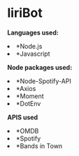 # liriBot

<strong>Languages used:</strong>

<li>*Node.js
  
<li>*Javascript


<strong>Node packages used: </strong>

<li>*Node-Spotify-API 

<li>*Axios 

<li>*Moment 

<li>*DotEnv

<strong>APIS used</strong>

<li>*OMDB

<li>*Spotify
  
<li>*Bands in Town 
